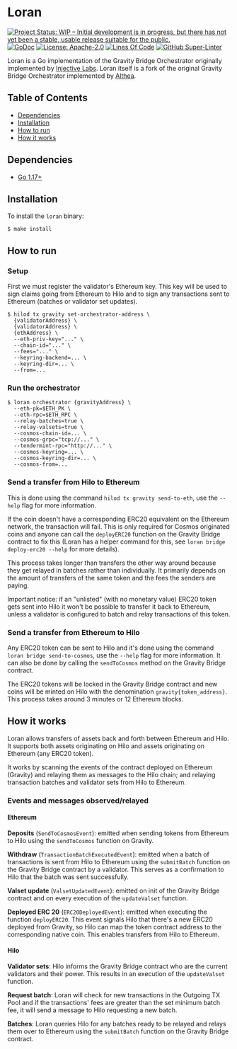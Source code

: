 # Loran

<!-- markdownlint-disable MD041 -->

[![Project Status: WIP – Initial development is in progress, but there has not yet been a stable, usable release suitable for the public.](https://img.shields.io/badge/repo%20status-WIP-yellow.svg?style=flat-square)](https://www.repostatus.org/#wip)
[![GoDoc](https://img.shields.io/badge/godoc-reference-blue?style=flat-square&logo=go)](https://godoc.org/github.com/cicizeo/loran)
[![License: Apache-2.0](https://img.shields.io/github/license/cicizeo/loran.svg?style=flat-square)](https://github.com/cicizeo/loran/blob/master/LICENSE)
[![Lines Of Code](https://img.shields.io/tokei/lines/github/cicizeo/loran?style=flat-square)](https://github.com/cicizeo/loran)
[![GitHub Super-Linter](https://img.shields.io/github/workflow/status/cicizeo/loran/Lint?style=flat-square&label=Lint)](https://github.com/marketplace/actions/super-linter)

Loran is a Go implementation of the Gravity Bridge Orchestrator originally
implemented by [Injective Labs](https://github.com/InjectiveLabs/). Loran itself
is a fork of the original Gravity Bridge Orchestrator implemented by [Althea](https://github.com/althea-net).


## Table of Contents

- [Dependencies](#dependencies)
- [Installation](#installation)
- [How to run](#how-to-run)
- [How it works](#how-it-works)

## Dependencies

- [Go 1.17+](https://golang.org/dl/)

## Installation

To install the `loran` binary:

```shell
$ make install
```

## How to run

### Setup

First we must register the validator's Ethereum key. This key will be used to
sign claims going from Ethereum to Hilo and to sign any transactions sent to
Ethereum (batches or validator set updates).

```shell
$ hilod tx gravity set-orchestrator-address \
  {validatorAddress} \
  {validatorAddress} \
  {ethAddress} \
  --eth-priv-key="..." \
  --chain-id="..." \
  --fees="..." \
  --keyring-backend=... \
  --keyring-dir=... \
  --from=...
```

### Run the orchestrator

```shell
$ loran orchestrator {gravityAddress} \
  --eth-pk=$ETH_PK \
  --eth-rpc=$ETH_RPC \
  --relay-batches=true \
  --relay-valsets=true \
  --cosmos-chain-id=... \
  --cosmos-grpc="tcp://..." \
  --tendermint-rpc="http://..." \
  --cosmos-keyring=... \
  --cosmos-keyring-dir=... \
  --cosmos-from=...
```

### Send a transfer from Hilo to Ethereum

This is done using the command `hilod tx gravity send-to-eth`, use the `--help`
flag for more information.

If the coin doesn't have a corresponding ERC20 equivalent on the Ethereum
network, the transaction will fail. This is only required for Cosmos originated
coins and anyone can call the `deployERC20` function on the Gravity Bridge
contract to fix this (Loran has a helper command for this, see
`loran bridge deploy-erc20 --help` for more details).

This process takes longer than transfers the other way around because they get
relayed in batches rather than individually. It primarily depends on the amount
of transfers of the same token and the fees the senders are paying.

Important notice: if an "unlisted" (with no monetary value) ERC20 token gets
sent into Hilo it won't be possible to transfer it back to Ethereum, unless a
validator is configured to batch and relay transactions of this token.

### Send a transfer from Ethereum to Hilo

Any ERC20 token can be sent to Hilo and it's done using the command
`loran bridge send-to-cosmos`, use the `--help` flag for more information. It
can also be done by calling the `sendToCosmos` method on the Gravity Bridge contract.

The ERC20 tokens will be locked in the Gravity Bridge contract and new coins will be
minted on Hilo with the denomination `gravity{token_address}`. This process takes
around 3 minutes or 12 Ethereum blocks.

## How it works

Loran allows transfers of assets back and forth between Ethereum and Hilo.
It supports both assets originating on Hilo and assets originating on Ethereum
(any ERC20 token).

It works by scanning the events of the contract deployed on Ethereum (Gravity) and
relaying them as messages to the Hilo chain; and relaying transaction batches and
validator sets from Hilo to Ethereum.

### Events and messages observed/relayed

#### Ethereum

**Deposits** (`SendToCosmosEvent`): emitted when sending tokens from Ethereum to
Hilo using the `sendToCosmos` function on Gravity.

**Withdraw** (`TransactionBatchExecutedEvent`): emitted when a batch of
transactions is sent from Hilo to Ethereum using the `submitBatch` function on
the Gravity Bridge contract by a validator. This serves as a confirmation to Hilo that
the batch was sent successfully.

**Valset update** (`ValsetUpdatedEvent`): emitted on init of the Gravity Bridge contract
and on every execution of the `updateValset` function.

**Deployed ERC 20** (`ERC20DeployedEvent`): emitted when executing the function
`deployERC20`. This event signals Hilo that there's a new ERC20 deployed from
Gravity, so Hilo can map the token contract address to the corresponding native
coin. This enables transfers from Hilo to Ethereum.

#### Hilo

 **Validator sets**: Hilo informs the Gravity Bridge contract who are the current
 validators and their power. This results in an execution of the `updateValset`
 function.

 **Request batch**: Loran will check for new transactions in the Outgoing TX Pool
 and if the transactions' fees are greater than the set minimum batch fee, it
 will send a message to Hilo requesting a new batch.

 **Batches**: Loran queries Hilo for any batches ready to be relayed and relays
 them over to Ethereum using the `submitBatch` function on the Gravity Bridge contract.
